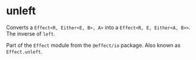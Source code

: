 # unleft

Converts a `Effect<R, Either<E, B>, A>` into a `Effect<R, E, Either<A, B>>`.
The inverse of `left`.

Part of the `Effect` module from the `@effect/io` package. Also known as `Effect.unleft`.

